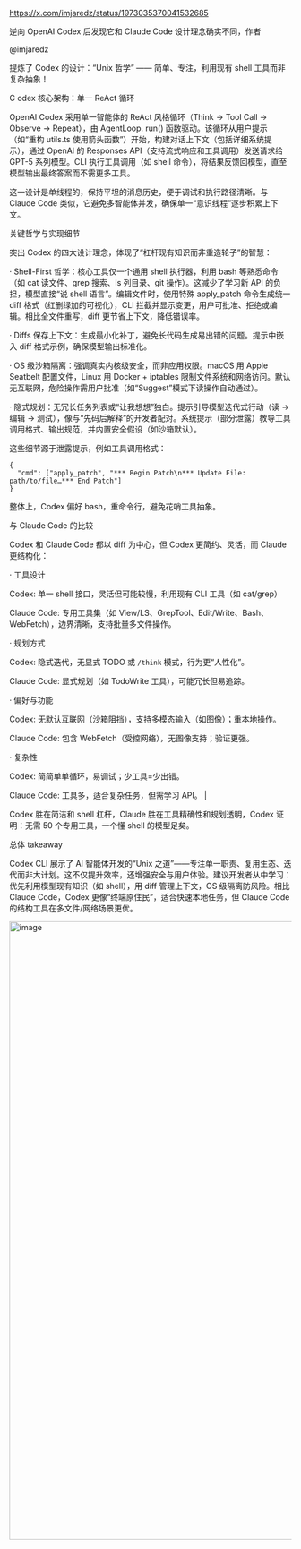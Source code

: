 https://x.com/imjaredz/status/1973035370041532685


逆向 OpenAI Codex 后发现它和 Claude Code 设计理念确实不同，作者 

@imjaredz

 提炼了 Codex 的设计：“Unix 哲学” —— 简单、专注，利用现有 shell 工具而非复杂抽象！

C
odex 核心架构：单一 ReAct 循环

OpenAI Codex 采用单一智能体的 ReAct 风格循环（Think → Tool Call → Observe → Repeat），由 AgentLoop. run() 函数驱动。该循环从用户提示（如“重构 utils.ts 使用箭头函数”）开始，构建对话上下文（包括详细系统提示），通过 OpenAI 的 Responses API（支持流式响应和工具调用）发送请求给 GPT-5 系列模型。CLI 执行工具调用（如 shell 命令），将结果反馈回模型，直至模型输出最终答案而不需更多工具。


这一设计是单线程的，保持平坦的消息历史，便于调试和执行路径清晰。与 Claude Code 类似，它避免多智能体并发，确保单一“意识线程”逐步积累上下文。

关键哲学与实现细节

突出 Codex 的四大设计理念，体现了“杠杆现有知识而非重造轮子”的智慧：

· Shell-First 哲学：核心工具仅一个通用 shell 执行器，利用 bash 等熟悉命令（如 cat 读文件、grep 搜索、ls 列目录、git 操作）。这减少了学习新 API 的负担，模型直接“说 shell 语言”。编辑文件时，使用特殊 apply_patch 命令生成统一 diff 格式（红删绿加的可视化），CLI 拦截并显示变更，用户可批准、拒绝或编辑。相比全文件重写，diff 更节省上下文，降低错误率。

· Diffs 保存上下文：生成最小化补丁，避免长代码生成易出错的问题。提示中嵌入 diff 格式示例，确保模型输出标准化。

· OS 级沙箱隔离：强调真实内核级安全，而非应用权限。macOS 用 Apple Seatbelt 配置文件，Linux 用 Docker + iptables 限制文件系统和网络访问。默认无互联网，危险操作需用户批准（如“Suggest”模式下读操作自动通过）。

· 隐式规划：无冗长任务列表或“让我想想”独白。提示引导模型迭代式行动（读 → 编辑 → 测试），像与“先码后解释”的开发者配对。系统提示（部分泄露）教导工具调用格式、输出规范，并内置安全假设（如沙箱默认）。

这些细节源于泄露提示，例如工具调用格式：
```
{
  "cmd": ["apply_patch", "*** Begin Patch\n*** Update File: path/to/file…*** End Patch"]
}
```
整体上，Codex 偏好 bash，重命令行，避免花哨工具抽象。

与 Claude Code 的比较

Codex 和 Claude Code 都以 diff 为中心，但 Codex 更简约、灵活，而 Claude 更结构化：

· 工具设计

Codex: 单一 shell 接口，灵活但可能较慢，利用现有 CLI 工具（如 cat/grep）

Claude Code: 专用工具集（如 View/LS、GrepTool、Edit/Write、Bash、WebFetch），边界清晰，支持批量多文件操作。

· 规划方式

Codex: 隐式迭代，无显式 TODO 或 `/think` 模式，行为更“人性化”。

Claude Code: 显式规划（如 TodoWrite 工具），可能冗长但易追踪。 


· 偏好与功能

Codex: 无默认互联网（沙箱阻挡），支持多模态输入（如图像）；重本地操作。

Claude Code: 包含 WebFetch（受控网络），无图像支持；验证更强。 

· 复杂性

Codex: 简简单单循环，易调试；少工具=少出错。 

Claude Code: 工具多，适合复杂任务，但需学习 API。 |


Codex 胜在简洁和 shell 杠杆，Claude 胜在工具精确性和规划透明，Codex 证明：无需 50 个专用工具，一个懂 shell 的模型足矣。

总体 takeaway

Codex CLI 展示了 AI 智能体开发的“Unix 之道”——专注单一职责、复用生态、迭代而非大计划。这不仅提升效率，还增强安全与用户体验。建议开发者从中学习：优先利用模型现有知识（如 shell），用 diff 管理上下文，OS 级隔离防风险。相比 Claude Code，Codex 更像“终端原住民”，适合快速本地任务，但 Claude Code 的结构工具在多文件/网络场景更优。



<img width="1200" height="1105" alt="image" src="https://github.com/user-attachments/assets/6b11c4f2-e904-4eea-b18b-ad6e19865d22" />

